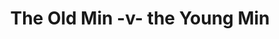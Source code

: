 ---
year: 2007
serialNumber: "0346" 
game: "The Old Min The Young Min"
title: "The Old Min  -v- the Young Min"
gameLocation: ""
gameDate: ""
shortReport: ""
result: ""
resultType: ""
type: "game"
---